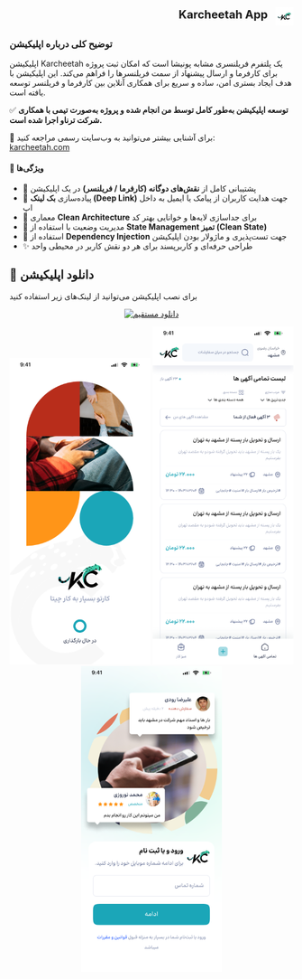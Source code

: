 

<p align="right">
    <a href="https://karcheetah.com" target="_blank" style="font-size: 20px; text-decoration: none; color: inherit;">
    <strong>Karcheetah App</strong>
  </a>
  <img src="../../assets/logo/karchita.png" alt="Karcheetah Logo" width="32" style="vertical-align: middle; margin-left: 8px;" />
</p>

### توضیح کلی درباره اپلیکیشن  
اپلیکیشن Karcheetah یک پلتفرم فریلنسری مشابه پونیشا است که امکان ثبت پروژه برای کارفرما و ارسال پیشنهاد از سمت فریلنسرها را فراهم می‌کند. این اپلیکیشن با هدف ایجاد بستری امن، ساده و سریع برای همکاری آنلاین بین کارفرما و فریلنسر توسعه یافته است.

✅ **توسعه اپلیکیشن به‌طور کامل توسط من انجام شده و پروژه به‌صورت تیمی با همکاری شرکت ترناو اجرا شده است.**

🔗 برای آشنایی بیشتر می‌توانید به وب‌سایت رسمی مراجعه کنید:  
[karcheetah.com](https://karcheetah.com)

#### 🧩 ویژگی‌ها  
- 🔁 پشتیبانی کامل از **نقش‌های دوگانه (کارفرما / فریلنسر)** در یک اپلیکیشن  
- 📎 پیاده‌سازی **بک لینک (Deep Link)** جهت هدایت کاربران از پیامک یا ایمیل به داخل اپ  
- 🧱 معماری **Clean Architecture** برای جداسازی لایه‌ها و خوانایی بهتر کد  
- 🧠 مدیریت وضعیت با استفاده از **State Management تمیز (Clean State)**  
- 💉 استفاده از **Dependency Injection** جهت تست‌پذیری و ماژولار بودن اپلیکیشن  
- ✨ طراحی حرفه‌ای و کاربرپسند برای هر دو نقش کاربر در محیطی واحد  


## 📱 دانلود اپلیکیشن

برای نصب اپلیکیشن می‌توانید از لینک‌های زیر استفاده کنید
<p align="center">
  <a href="https://karcheetah.com/mobile-app/karcheetah.apk">
    <img src="https://www.svgrepo.com/show/533682/download.svg" width="120" alt="دانلود مستقیم"/>
  </a>
</p>


<div align="center">
  <img src="../../assets/screen/karchita/1.png" width="250" alt="Karcheetah Screenshot 1"/>
  <img src="../../assets/screen/karchita/2.png" width="250" alt="Karcheetah Screenshot 2"/>
  <img src="../../assets/screen/karchita/3.png" width="250" alt="Karcheetah Screenshot 3"/>
</div>
